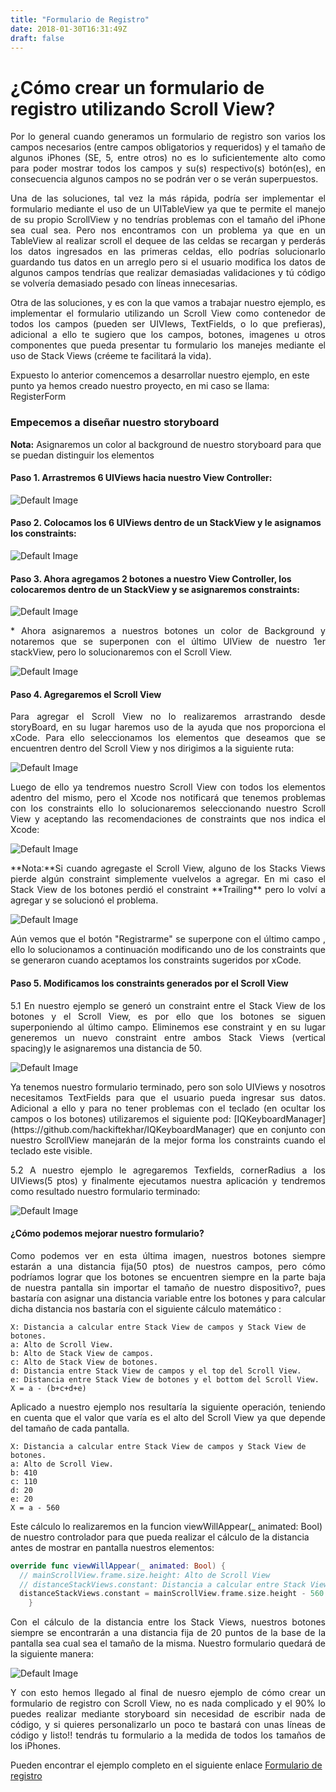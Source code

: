 ```yaml
---
title: "Formulario de Registro"
date: 2018-01-30T16:31:49Z
draft: false
---
```


# ¿Cómo crear un formulario de registro utilizando Scroll View?
<p align="justify">
Por lo general cuando generamos un formulario de registro son varios los campos necesarios (entre campos obligatorios y requeridos) y el tamaño de algunos iPhones (SE, 5, entre otros) no es lo suficientemente alto como para poder mostrar todos los campos y su(s) respectivo(s) botón(es), en consecuencia algunos campos no se podrán ver o se verán superpuestos.</p>
<p align="justify">
Una de las soluciones, tal vez la más rápida, podría ser implementar el formulario mediante el uso de un UITableView ya que te permite el manejo de su propio ScrollView y no tendrías problemas con el tamaño del iPhone sea cual sea. Pero nos encontramos con un problema ya que en un TableView al realizar scroll el dequee de las celdas se recargan y perderás los datos ingresados en las primeras celdas, ello podrías solucionarlo guardando tus datos en un arreglo pero si el usuario modifica los datos de algunos campos tendrías que realizar demasiadas validaciones y tú código se volvería demasiado pesado con líneas innecesarias.</p>
<p align="justify">
Otra de las soluciones, y es con la que vamos a trabajar nuestro ejemplo, es implementar el formulario utilizando un Scroll View como contenedor de todos los campos (pueden ser UIVIews, TextFields, o lo que prefieras), adicional a ello te sugiero que los campos, botones, imagenes u otros componentes que pueda presentar tu formulario los manejes mediante el uso de Stack Views (créeme te facilitará la vida).</p>

Expuesto lo anterior comencemos a desarrollar nuestro ejemplo, en este punto ya hemos creado nuestro proyecto, en mi caso se llama: RegisterForm 

### Empecemos a diseñar nuestro storyboard

**Nota:** Asignaremos un color al background de  nuestro storyboard para que se puedan distinguir los elementos

#### Paso 1. Arrastremos 6 UIViews hacia nuestro View Controller:

![Default Image](../RegisterForm/UIViewController.png)

#### Paso 2. Colocamos los 6 UIViews dentro de un StackView y le asignamos los constraints:

![Default Image](../RegisterForm/StackView.gif)

#### Paso 3. Ahora agregamos 2 botones a nuestro View Controller, los colocaremos dentro de un StackView y se asignaremos constraints:

![Default Image](../RegisterForm/Buttons.gif)
<p align="justify">
* Ahora asignaremos a nuestros botones un color de Background y notaremos que se superponen con el último UIView de nuestro 1er stackView, pero lo solucionaremos con el Scroll View.</p>

![Default Image](../RegisterForm/Storyboard.png)

#### Paso 4. Agregaremos el Scroll View
<p align="justify">
Para agregar el Scroll View no lo realizaremos arrastrando desde storyBoard, en su lugar haremos uso de la ayuda que nos proporciona el xCode. Para ello seleccionamos los elementos que deseamos que se encuentren dentro del Scroll View y nos dirigimos a la siguiente ruta:</p>

![Default Image](../RegisterForm/addScrollView.png)
<p align="justify">
Luego de ello ya tendremos nuestro Scroll View con todos los elementos adentro del mismo, pero el Xcode nos notificará que tenemos problemas con los constraints ello lo solucionaremos seleccionando nuestro Scroll View y aceptando las recomendaciones de constraints que nos indica el Xcode:</p>

![Default Image](../RegisterForm/ConstraintsScrollView.gif)
<p align="justify">
**Nota:**Si cuando agregaste el Scroll View, alguno de los Stacks Views pierde algún constraint simplemente vuelvelos a agregar. En mi caso el Stack View de los botones perdió el constraint **Trailing** pero lo volví a agregar y se solucionó el problema.</p>

![Default Image](../RegisterForm/ScrollViewFinish.png)
<p align="justify">
Aún vemos que el botón "Registrarme" se superpone con el último campo , ello lo solucionamos a continuación modificando uno de los constraints que se generaron cuando aceptamos los constraints sugeridos por xCode.</p>

#### Paso 5. Modificamos los constraints generados por el Scroll View
<p align="justify">
5.1 En nuestro ejemplo se generó un constraint entre el Stack View de los botones y el Scroll View, es por ello que los botones se siguen superponiendo al último campo. Eliminemos ese constraint y en su lugar generemos un nuevo constraint entre ambos Stack Views (vertical spacing)y le asignaremos una distancia de 50.</p>

![Default Image](../RegisterForm/UpdateConstraint.gif)
<p align="justify">
Ya tenemos nuestro formulario terminado, pero son solo UIViews y nosotros necesitamos TextFields para que el usuario pueda ingresar sus datos. Adicional a ello y para no tener problemas con el teclado (en ocultar los campos o los botones) utilizaremos el siguiente pod: [IQKeyboardManager](https://github.com/hackiftekhar/IQKeyboardManager) que en conjunto con nuestro ScrollView manejarán de la mejor forma los constraints cuando el teclado este visible.</p>
<p align="justify">
5.2 A nuestro ejemplo le agregaremos Texfields, cornerRadius a los UIViews(5 ptos) y finalmente ejecutamos nuestra aplicación y tendremos como resultado nuestro formulario terminado:</p>

![Default Image](../RegisterForm/RegisterForm.png)

#### ¿Cómo podemos mejorar nuestro formulario?
<p align="justify">
Como podemos ver en esta última imagen, nuestros botones siempre estarán a una distancia fija(50 ptos) de nuestros campos, pero cómo podríamos lograr que los botones se encuentren siempre en la parte baja de nuestra pantalla sin importar el tamaño de nuestro dispositivo?, pues bastaría con asignar una distancia variable entre los botones y para calcular dicha distancia nos bastaría con el siguiente cálculo matemático :</p>

```
X: Distancia a calcular entre Stack View de campos y Stack View de botones.
a: Alto de Scroll View.
b: Alto de Stack View de campos.
c: Alto de Stack View de botones.
d: Distancia entre Stack View de campos y el top del Scroll View.
e: Distancia entre Stack View de botones y el bottom del Scroll View.
X = a - (b+c+d+e)
```
<p align="justify">
Aplicado a nuestro ejemplo nos resultaría la siguiente operación, teniendo en cuenta que el valor que varía es el alto del Scroll View ya que depende del tamaño de cada pantalla.</p>

```
X: Distancia a calcular entre Stack View de campos y Stack View de botones.
a: Alto de Scroll View.
b: 410
c: 110
d: 20
e: 20
X = a - 560
```

Este cálculo lo realizaremos en la funcion viewWillAppear(_ animated: Bool) de nuestro controlador para que pueda realizar el cálculo de la distancia antes de mostrar en pantalla nuestros elementos:

```Swift
override func viewWillAppear(_ animated: Bool) {
  // mainScrollView.frame.size.height: Alto de Scroll View
  // distanceStackViews.constant: Distancia a calcular entre Stack View de campos y Stack View de botones
  distanceStackViews.constant = mainScrollView.frame.size.height - 560
    }
```
<p align="justify">
Con el cálculo de la distancia entre los Stack Views, nuestros botones siempre se encontrarán a una distancia fija de 20 puntos de la base de la pantalla sea cual sea el tamaño de la misma. Nuestro formulario quedará de la siguiente manera:</p>

![Default Image](../RegisterForm/FinalRegisterForm.png)
<p align="justify">
Y con esto hemos llegado al final de nuesro ejemplo de cómo crear un formulario de registro con Scroll View, no es nada complicado y el 90% lo puedes realizar mediante storyboard sin necesidad de escribir nada de código, y si quieres personalizarlo un poco te bastará con unas líneas de código y listo!! tendrás tu formulario a la medida de todos los tamaños de los iPhones.</p>

Pueden encontrar el ejemplo completo en el siguiente enlace [Formulario de registro](https://github.com/Gerrard12/Registre-Form) 
